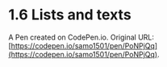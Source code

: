 # 1.6 Lists and texts

A Pen created on CodePen.io. Original URL: [https://codepen.io/samo1501/pen/PoNPjQq](https://codepen.io/samo1501/pen/PoNPjQq).


